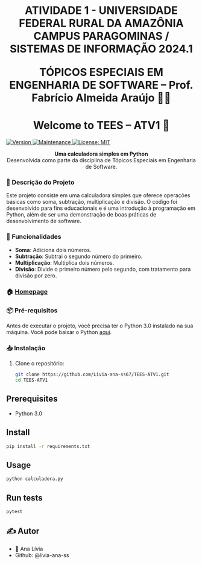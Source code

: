 <h1 align="center" >  ATIVIDADE 1 - UNIVERSIDADE FEDERAL RURAL DA AMAZÔNIA
CAMPUS PARAGOMINAS / SISTEMAS DE INFORMAÇÃO 2024.1

TÓPICOS ESPECIAIS EM ENGENHARIA DE SOFTWARE – Prof. Fabrício Almeida Araújo 👨‍💻 </h1>
<p>



<h1 align="center">Welcome to TEES – ATV1 👋</h1>
<p>
  <a href="https://github.com/seu-usuario/TEES-ATV1" target="_blank">
    <img alt="Version" src="https://img.shields.io/badge/version-1.0.0-blue.svg">
  </a>
  <a href="https://github.com/seu-usuario/TEES-ATV1" target="_blank">
    <img alt="Maintenance" src="https://img.shields.io/badge/Maintained%3F-yes-green.svg" />
  </a>
  <a href="https://github.com/seu-usuario/TEES-ATV1/blob/main/LICENSE" target="_blank">
    <img alt="License: MIT" src="https://img.shields.io/badge/license-MIT-yellow.svg" />
  </a>
</p>


<p align="center">
  <strong>Uma calculadora simples em Python</strong><br />
  Desenvolvida como parte da disciplina de Tópicos Especiais em Engenharia de Software.
</p>

### 📜 Descrição do Projeto

Este projeto consiste em uma calculadora simples que oferece operações básicas como soma, subtração, multiplicação e divisão. O código foi desenvolvido para fins educacionais e é uma introdução à programação em Python, além de ser uma demonstração de boas práticas de desenvolvimento de software.

### 🚀 Funcionalidades

- **Soma**: Adiciona dois números.
- **Subtração**: Subtrai o segundo número do primeiro.
- **Multiplicação**: Multiplica dois números.
- **Divisão**: Divide o primeiro número pelo segundo, com tratamento para divisão por zero.

### 🏠 [Homepage](https://github.com/seu-usuario/TEES-ATV1)

### 📦 Pré-requisitos

Antes de executar o projeto, você precisa ter o Python 3.0 instalado na sua máquina. Você pode baixar o Python [aqui](https://www.python.org/downloads/).

### 📥 Instalação

1. Clone o repositório:

   ```sh
   git clone https://github.com/Livia-ana-ss67/TEES-ATV1.git
   cd TEES-ATV1
   
## Prerequisites

- Python 3.0

## Install
```sh
pip install -r requirements.txt
```
## Usage

```sh
python calculadora.py

```
## Run tests
```sh
pytest

```
## ✍️ Autor
- 👤 Ana Lívia
- Github: @livia-ana-ss
###
